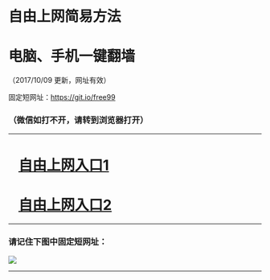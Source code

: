 ﻿# 自由上网简易方法

# 电脑、手机一键翻墙

（2017/10/09 更新，网址有效）

固定短网址：https://git.io/free99

### （微信如打不开，请转到浏览器打开）


***





# &nbsp;&nbsp; <a href="http://ft2949521861.fwq-tz-1001.info/fwqtz01.html?t=100900132110 " target="_blank">自由上网入口1</a>
# &nbsp;&nbsp; <a href="http://ft2815028822.fwq-tz-1002.info/fwqtz02.html?t=100900126707 " target="_blank">自由上网入口2</a>
***

### 请记住下图中固定短网址：

<img src="https://s3-us-west-2.amazonaws.com/fwq-1001/yjfq-20170905okok.png" /> 


***

